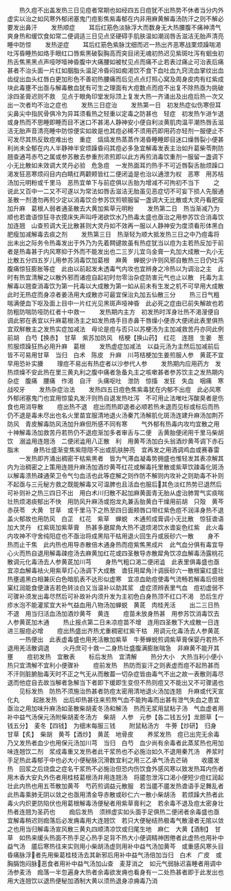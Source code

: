 <!-- { "loadSidebar": true } -->
　　热久痘不出盖发热三日见痘者常期也如经四五日痘犹不出热势不休者当分内外虚实以治之如风寒外郁闭塞鬼门痘影焦紫毒郁在内非用麻黄解毒汤防汗之则不解必要发出鼻汗
　　发热顺症
　　耳后红筋色淡脉浮大而数身无大热腰腹不痛神清气爽身热和缓饮食如常二便调适三日见点坚硬碍手肌肤温如潮润唇舌滋洁无胎声清亮睡中防惊
　　发热逆症
　　耳后红筋色紫脉沈细而迟一热出齐恶寒战栗烦躁喘渇吐泻昏睡热如烙手眼红口唇紫黑破裂胸高而突目闭无魂初热迟见紫斑吐泻有蛔虫初热舌焦黑黑点声哑哕噎神昏腹中大痛腰如被杖见点而痛不止若表过痛止可治表后痛甚者不治头面一片红如胭脂头温足冷昏闷如痴渇饮不食下血吐血九窍流血掌纹出血齿绽出血头红唇白更加形色不善初热腰痛而后见点点灯照心窝及周身皮肉有红紫成块此毒壅不出亟与解毒散血犹有可生之理面有大痘数点而痘不出复不除热亟为挑破涂四圣膏迟则不救　见点于眼角印堂发际顶上复发大热一齐涌出及出痘后热一次又出一次者均不治之症也
　　发热三日症治
　　发热第一日　初发热症似伤寒但耳尖鼻尖中指尻骨俱冷为异耳须看热之轻重以定毒之防甚也　轻症　初发热乍进乍退或身热而不思睡即睡而目不迷口不甚渇人静神安小便自利淡黄肌肉温平潮热唇舌滋洁无胎声音清亮睡中防惊便实如故是也其痘必稀不须用药即用药亦轻剂一服便止不可发尽其热反致痘难出也　重症　熇熇发热蒸蒸作渇昏睡睡即目迷口燥唇裂小便甚利尚未全郁在内人半静神半安烦躁昏闷其痘必多急宜解毒发表主治如升葛柴苓荆防翘查通芎赤芍之属或参苏散去参重剂浓煎即以此方再煎消毒饮重剂一服留一盏调下小无比散如未效调大灵丹必验　危急痘　一发热面耳灼热手不可近唇裂舌胎烦躁口渇发狂恶寒烦闷目内白睛红两颧颊皆红二便闭澁是也治以通泄为权　恶寒　用苏桔汤加元明粉或千里马　恶热宜单下与前症俱以舌胎为增减不可拘初不当下
　　之说此又百中一二又不可遂以为常法如唇舌滋洁无胎虽见恶症切不可妄下损人先服通圣散一剂渣勿再煎少定以消毒饮合参苏饮煎顿服留一盏调大无比散或大灵丹看肥瘦加升麻　葛根人弱者通圣散去大黄加紫草元明粉
　　发热第二日　热当渐减乃为顺也若谵语惊狂寻衣摸床失声叫呼渇欲饮水乃热毒太盛也亟治之用参苏饮合消毒饮加连翘　山查煎调大无比散甚则大灵丹如不效再一服以人静神安为度须看形体黑白肥瘦加减解毒去痰之剂
　　发热第三日　热渐轻为顺大抵发热三日之中乃痘毒将出未出之际务令热毒发出于外乃为先着闗键故虽有热症犹当以痘为主若热反加于前者是热毒甚于内风寒抑于外而不能发出也二三岁儿宜乌金膏一丸加大成散一丸小无比散五分四五岁儿用参苏消毒饮加葛根　麻黄　蝉蜕少许则风邪自散热三日仍吐泻腹痛惊狂膨胀等症　此由以前起发未透毒气内攻也宜辨身之冷热以为调治之主　此时有热宜清解之以散外邪而诸痘自起初时勿零治杂症防害元气也止以散　托毒为主解毒以翘查消毒饮为第一托毒以大成散为第一如从前未有生发之机不可早用大成散　此时无热症而身凉者姜汤用大成散亦可最宜保治丸加五仙散三分
　　热三日气粗喘满便血下呕及面上目中一片红光见黑斑声哑神昏　此必死之症由已前失解故也若防粗防喘防哑防红者十中救一
　　发热期内主方　初发热时浑身壮热不渇溲便自调此邪在表宜以升麻葛根汤主之如发热烙手目赤鼻干唇燥小便赤大便闭此表里俱热宜双觧散主之发热实症加减法　毋论是痘与否只以苏梗汤为主加减救苦丹亦同此例前胡　白芍【换赤】　甘草　紫苏加防风　桔梗【换山药】　红花　连翘　生姜　葱煎服烦躁狂热必用升麻　葛根
　　发热虚症加减法　以益元汤为主然后加减前后皆不可易用甘草　当归　白术　陈皮　升麻　川芎桔梗加生姜煎服人参　黄茋不宜早用恐补实腠
　　理痘不易出有热症者以沙参代人参
　　发热期内应用药方　发热烦燥不安此热在里三黄丸利之腹中痛者急备丸主之咳嗽甚者参苏饮主之发热期内杂症　腹痛　腰痛　作渇　自汗　头痛呕吐　泄防　惊搐　发狂　失血　咽痛　寒战咬牙
　　发热杂症治法
　　发热四五日痘色焦紫毒犹在内郁不出痘　此必风寒外郁闭塞鬼门也宜用惊蛰丸发汗则热自退发热吐泻　不可用止法唯吐泻酸臭者是伤食也用消导散
　　痘出热不退　痘出而热即退者必顺若热未退而见标或标后而热仍不退是毒未尽出也名火里苗宜服清地退火汤秦芁汤解肌化斑汤连建升麻汤加荆芥防风　青皮解毒防风汤加升麻但所感不同有寒
　　气外郁有热毒内攻均宜散之用十神解毒汤加救苦丹若热仍不退痘渐加多者审舌与二便　舌黄胎便闭用千里马柴胡饮　溺澁用连翘汤　二便闭澁用八正散　利　用黄芩汤加白头翁酒炒黄芩调下赤石脂末
　　身热壮盛渐变焦紫隠隠不出或肌肤肿亮　宜再发之用酒调鸡血或赛春雷
　　一发热即齐涌出稠密干枯紫黑者　皆为气滞血凝毒势拥盛也惟轻发其表凉解其内为治稠密之上策用连翘升麻汤加酒炒黄芩红花或解毒托里散或紫草饮疎毒化斑汤以解毒溃热疎通荣卫令气匀血活也此等症解之则作防不解则内攻补之则助毒不补则不起亟与三元秘方救之既能解毒又可温脾也且活血也服后其色淡红热势已退然后可补则补之热三四日不出　用白术川归散不起加麻黄面青无胎从虚治肺胃气实痰喘壮热烦渇痰郁出不快　用防风升麻汤或抱龙丸兼舌胎黄白干燥用前胡　只殻　黄芩　赤茯苓　大黄　甘草　或千里马下之热至四日面颊唇口带红紫色痘不润泽身热不退盖火郁故也用防风　白芷　红花　紫草　蝉蜕　木通煎成膏调小无比散　惊狂谵语加大灵丹　红紫斑加紫草膏　热甚多磨犀角大热不退烦渇饮水谵妄色红紫　此火毒内攻神不守舍纯阳症也不亟治将成黑陷干枯用退火回生丹或辰砂六一散
　　身不热而止干焦　此内热也用导赤散倍木通身热而痘紫焦黑成片　此气血分俱有毒宜导心火而热自退用解毒疎痘汤去麻黄加红花或四圣散导赤散犀角饮凉血解毒汤露桃花散调元化毒汤去人参黄茋加川芎
　　身热气粗口渇二便闭澁　此表里俱毒盛也亟宜凉血解毒袪火用紫草灯心汤调下大成散　谵狂用犀角汁调辰砂六一散根窠红盛壮热壅遏黑白相兼灰白色暗肌表不达形似虚寒　宜凉血助痘使毒气流畅若解毒后但根窠红润能食便溏吉若色转淡白又当温补以助其浆　虚症须辨表里气血　痘初虚弱不可骤补须发出毒尽然后可补故补内须升发为主初色白身热顶不红口不渇　恐后生疔疹水泡不能灌浆宜大补气益血用八物汤加蝉蜕　黄茋　肉桂羌活
　　出二三日热不退　用当归活血汤加酒炒黄芩　黄连
　　痘苗未放身热甚　用参苏饮消毒饮去人参黄茋加木通
　　热止报点第二日未凉痘苗不增　连用四圣散下大成散一日连进三服痘必增
　　痘出热盛出齐热尤重稠密红紫干枯　用调元化毒汤去人参黄茋
　　一热便出　此表虚毒盛也用羌活散加紫草　牛蒡蝉蜕煎调紫草膏保婴丹若热不退用羌活散调退
　　火丹庶可十救一二身热壮盛腹满膨胀喘急　非麻黄不能开其壅
　　痘初发热　宜散表
　　标后发热　宜清解
　　热分大小　大热当利小便小热只宜清解不宜利小便骤补
　　痘前发热　热防而妄汗之则表虚而痘不起热甚而不汗则脏腑胎毒天时不正之气无从而散葢一切杂症皆由毒气不出之故一表散则毒尽退而他症自去故当解者急解当下者即下缓即生变但不热则痘又不能出又不可骤遏也
　　见标发热　防热不须施治热甚者防痘太密用清地退火汤加连翘　升麻或代天宣化丸
　　起胀发热　出后却热甚往来煎熬气血不能拘毒而出甚有泄气失血之患宜亟治之用加味升麻汤如圣散柴胡麦冬汤和解汤　热而无浆用鼠粘子汤　气血虚者用补中益气汤保元汤附柴胡麦冬汤方　柴胡　人参　元参【各二钱五分】龙胆草【一钱五分】　麦冬【四钱】　为细末每服三钱
　　附鼠粘汤方　牛蒡【炒研】　归身　甘草【炙】　柴胡　黄芩【酒炒】　黄茋　地骨皮
　　养浆发热　痘已出完无余毒乃又发热者血少也用保元汤加川芎　当归　白芍　血少尚有余毒者此蒸浆热也用加味连翘饮二剂　浆成毒重又发热者此干浆热也不必施治如久不退用秦芁汤　养浆时手足热此毒郁于中也必大小便秘脉沉滑数宜利之用三乙承气汤去芒硝
　　收靥发热　回浆之后烧盘之症名干浆热不必施治但恐内伤饮食外感风寒以致发热耳内伤者用木香大安丸外伤者用桂枝葛根汤并用连翘汤　将靥忽泄泻口渇小便短少痘红润起壮此内热也用五苓散加黄芩　芍药煎调益元散服　若当靥不靥发热谵语手足舞乱者此热毒乘肺无阴以敛之也亟用清金导赤散或砂仁六一散小柴胡汤　若烦躁大热者此毒火内炽更防陷伏也用葛根解毒汤便秘者用紫草膏利之　若余毒不退及痘太密身壮热者连翘为圣药也
　　痂后发热　须辨虚实如头面手足俱热二便闭者余毒盛也亟宜解毒稍迟则痂落后必发痈毒用大连翘饮　若只大便秘结热极毒气散漫者无隂以敛之也用当归解毒汤宣风散三黄丸四顺清凉饮或归尾生地　麻仁　大黄【酒制】　甘草　如热来缓头热面不热手足心热手足背不热大小便调精神困倦者此虚热也用补中益气汤　靥后寒热往来实则用小柴胡汤虚则用补中益气汤加黄芩　或重感风寒头目昏痛脉浮者先用柴葛桂枝汤去其新邪后用补中益气汤倍加当归　白术　广皮　或胸膈饱闷脉恶食者用补中益气汤加山查　麦芽消之　如元气弱脉迟喜睡者用调中汤参麦汤　痂落一半忽遍身大热者余毒欲发痈也看身有一二处热甚者即于此发出也用大连翘饮以退热便秘加酒制大黄以须热退身凉痈毒乃消
